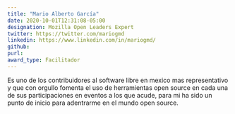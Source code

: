```yaml
---
title: "Mario Alberto García"
date: 2020-10-01T12:31:08-05:00
designation: Mozilla Open Leaders Expert
twitter: https://twitter.com/mariogmd
linkedin: https://www.linkedin.com/in/mariogmd/
github: 
purl: 
award_type: Facilitador
---
```


Es uno de los contribuidores al software libre en mexico mas representativo y que con orgullo fomenta el uso de herramientas open source en cada una de sus participaciones en eventos a los que acude, para mi ha sido un punto de inicio para adentrarme en el mundo open source. 
